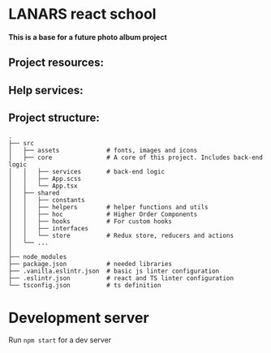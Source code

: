 # LANARS react school
#### This is a base for a future photo album project

## Project resources:

## Help services:

## Project structure: 
``` 
.
├── src
│   ├── assets             # fonts, images and icons
│   ├── core               # A core of this project. Includes back-end logic
│   │   ├── services       # back-end logic
│   │   ├── App.scss
│   │   └── App.tsx
│   ├── shared    
│   │   ├── constants       
│   │   ├── helpers        # helper functions and utils
│   │   ├── hoc            # Higher Order Components
│   │   ├── hooks          # For custom hooks
│   │   ├── interfaces
│   │   └── store          # Redux store, reducers and actions
│   └── ...
│   
├── node_modules
├── package.json           # needed libraries
├── .vanilla.eslintr.json  # basic js linter configuration
├── .eslintr.json          # react and TS linter configuration
└── tsconfig.json          # ts definition
```


# Development server

Run `npm start` for a dev server
